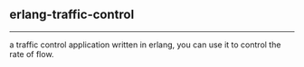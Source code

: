 ## erlang-traffic-control
-------------------------------

a traffic control application written in erlang, you can use it to control the rate of flow.
